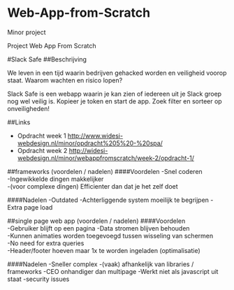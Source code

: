 # Web-App-from-Scratch
Minor project

Project Web App From Scratch

#Slack Safe
##Beschrijving

We leven in een tijd waarin bedrijven gehacked worden en veiligheid voorop staat. Waarom wachten en risico lopen?

Slack Safe is een webapp waarin je kan zien of iedereen uit je Slack groep nog wel veilig is. Kopieer je token en start de app.
Zoek filter en sorteer op onveiligheden!



##Links
* Opdracht week 1 http://www.widesi-webdesign.nl/minor/opdracht%205%20-%20spa/
* Opdracht week 2 http://widesi-webdesign.nl/minor/webappfromscratch/week-2/opdracht-1/

##frameworks (voordelen / nadelen)
####Voordelen
-Snel coderen	
-Ingewikkelde dingen makkelijker	
-(voor complexe dingen) Efficienter dan dat je het zelf doet	

####Nadelen
-Outdated
-Achterliggende system moeilijk te begrijpen
-Extra page load

##single page web app (voordelen / nadelen)
####Voordelen	
-Gebruiker blijft op een pagina	
-Data stromen blijven behouden	
-Kunnen animaties worden toegevoegd tussen wisseling van schermen	
-No need for extra queries	
-Header/footer hoeven maar 1x te worden ingeladen (optimalisatie)	

####Nadelen
-Sneller complex
-(vaak) afhankelijk van libraries / frameworks
-CEO onhandiger dan multipage
-Werkt niet als javascript uit staat
-security issues